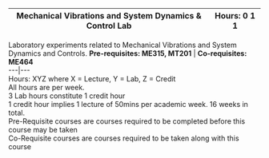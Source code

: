 **Mechanical Vibrations and System Dynamics & Control Lab** | **Hours: 0 1 1**  
---|---  
Laboratory experiments related to Mechanical Vibrations and System Dynamics and Controls.
**Pre-requisites: ME315, MT201** | **Co-requisites: ME464**  
---|---  
Hours: XYZ where X = Lecture, Y = Lab, Z = Credit  
All hours are per week.  
3 Lab hours constitute 1 credit hour  
1 credit hour implies 1 lecture of 50mins per academic week. 16 weeks in total.  
Pre-Requisite courses are courses required to be completed before this course may be taken  
Co-Requisite courses are courses required to be taken along with this course
